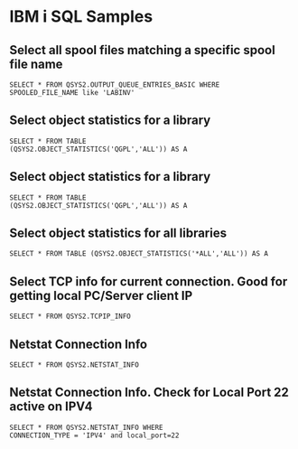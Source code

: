 # IBM i SQL Samples

## Select all spool files matching a specific spool file name
```
SELECT * FROM QSYS2.OUTPUT_QUEUE_ENTRIES_BASIC WHERE     
SPOOLED_FILE_NAME like 'LABINV'                          
```

## Select object statistics for a library
```
SELECT * FROM TABLE                                   
(QSYS2.OBJECT_STATISTICS('QGPL','ALL')) AS A       
```
## Select object statistics for a library
```
SELECT * FROM TABLE                                   
(QSYS2.OBJECT_STATISTICS('QGPL','ALL')) AS A   
```
## Select object statistics for all libraries
```
SELECT * FROM TABLE (QSYS2.OBJECT_STATISTICS('*ALL','ALL')) AS A 
```
## Select TCP info for current connection. Good for getting local PC/Server client IP
```
SELECT * FROM QSYS2.TCPIP_INFO    
```
## Netstat Connection Info
```
SELECT * FROM QSYS2.NETSTAT_INFO 
```
## Netstat Connection Info. Check for Local Port 22 active on IPV4
```
SELECT * FROM QSYS2.NETSTAT_INFO WHERE 
CONNECTION_TYPE = 'IPV4' and local_port=22                                                        
```

